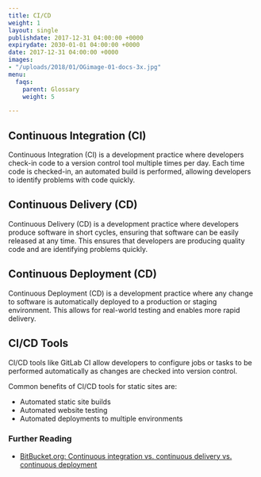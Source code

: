 ```yaml
---
title: CI/CD
weight: 1
layout: single
publishdate: 2017-12-31 04:00:00 +0000
expirydate: 2030-01-01 04:00:00 +0000
date: 2017-12-31 04:00:00 +0000
images:
- "/uploads/2018/01/OGimage-01-docs-3x.jpg"
menu:
  faqs:
    parent: Glossary
    weight: 5

---
```

## Continuous Integration (CI)
Continuous Integration (CI) is a development practice where developers check-in code to a version control tool multiple times per day. Each time code is checked-in, an automated build is performed, allowing developers to identify problems with code quickly.

## Continuous Delivery (CD)
Continuous Delivery (CD) is a development practice where developers produce software in short cycles, ensuring that software can be easily released at any time. This ensures that developers are producing quality code and are identifying problems quickly.

## Continuous Deployment (CD)
Continuous Deployment (CD) is a development practice where any change to software is automatically deployed to a production or staging environment. This allows for real-world testing and enables more rapid delivery.

## CI/CD Tools
CI/CD tools like GitLab CI allow developers to configure jobs or tasks to be performed automatically as changes are checked into version control.

Common benefits of CI/CD tools for static sites are:

- Automated static site builds
- Automated website testing
- Automated deployments to multiple environments

### Further Reading
- [BitBucket.org: Continuous integration vs. continuous delivery vs. continuous deployment](https://www.atlassian.com/continuous-delivery/ci-vs-ci-vs-cd)